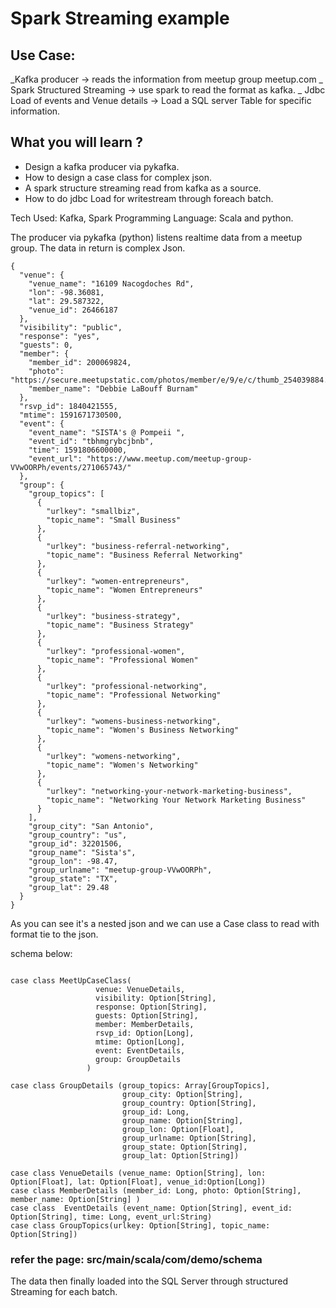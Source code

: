 # Spark Streaming example
## Use Case:

_Kafka producer -> reads the information from meetup group meetup.com
_ Spark Structured Streaming -> use spark to read the format as kafka.
_ Jdbc Load of events and Venue details -> Load a SQL server Table for specific information.

## What you will learn ?

* Design a kafka producer via pykafka.
* How to design a case class for complex json.
* A spark structure streaming read from kafka as a source.
* How to do jdbc Load for writestream  through foreach batch.

Tech Used: Kafka, Spark
Programming Language: Scala and python.


The producer via pykafka (python) listens realtime data from a meetup group.
The data in return is complex Json.

```Snippet
{
  "venue": {
    "venue_name": "16109 Nacogdoches Rd",
    "lon": -98.36081,
    "lat": 29.587322,
    "venue_id": 26466187
  },
  "visibility": "public",
  "response": "yes",
  "guests": 0,
  "member": {
    "member_id": 200069824,
    "photo": "https://secure.meetupstatic.com/photos/member/e/9/e/c/thumb_254039884.jpeg",
    "member_name": "Debbie LaBouff Burnam"
  },
  "rsvp_id": 1840421555,
  "mtime": 1591671730500,
  "event": {
    "event_name": "SISTA's @ Pompeii ",
    "event_id": "tbhmgrybcjbnb",
    "time": 1591806600000,
    "event_url": "https://www.meetup.com/meetup-group-VVwOORPh/events/271065743/"
  },
  "group": {
    "group_topics": [
      {
        "urlkey": "smallbiz",
        "topic_name": "Small Business"
      },
      {
        "urlkey": "business-referral-networking",
        "topic_name": "Business Referral Networking"
      },
      {
        "urlkey": "women-entrepreneurs",
        "topic_name": "Women Entrepreneurs"
      },
      {
        "urlkey": "business-strategy",
        "topic_name": "Business Strategy"
      },
      {
        "urlkey": "professional-women",
        "topic_name": "Professional Women"
      },
      {
        "urlkey": "professional-networking",
        "topic_name": "Professional Networking"
      },
      {
        "urlkey": "womens-business-networking",
        "topic_name": "Women's Business Networking"
      },
      {
        "urlkey": "womens-networking",
        "topic_name": "Women's Networking"
      },
      {
        "urlkey": "networking-your-network-marketing-business",
        "topic_name": "Networking Your Network Marketing Business"
      }
    ],
    "group_city": "San Antonio",
    "group_country": "us",
    "group_id": 32201506,
    "group_name": "Sista's",
    "group_lon": -98.47,
    "group_urlname": "meetup-group-VVwOORPh",
    "group_state": "TX",
    "group_lat": 29.48
  }
}
```
As you can see it's a nested json and we can use a Case class to read  with format tie to the json.

schema below:

```

case class MeetUpCaseClass(
                   venue: VenueDetails,
                   visibility: Option[String],
                   response: Option[String],
                   guests: Option[String],
                   member: MemberDetails,
                   rsvp_id: Option[Long],
                   mtime: Option[Long],
                   event: EventDetails,
                   group: GroupDetails
                 )

case class GroupDetails (group_topics: Array[GroupTopics],
                         group_city: Option[String],
                         group_country: Option[String],
                         group_id: Long,
                         group_name: Option[String],
                         group_lon: Option[Float],
                         group_urlname: Option[String],
                         group_state: Option[String],
                         group_lat: Option[String])

case class VenueDetails (venue_name: Option[String], lon: Option[Float], lat: Option[Float], venue_id:Option[Long])
case class MemberDetails (member_id: Long, photo: Option[String], member_name: Option[String] )
case class  EventDetails (event_name: Option[String], event_id: Option[String], time: Long, event_url:String)
case class GroupTopics(urlkey: Option[String], topic_name: Option[String])

``` 

### refer the page: src/main/scala/com/demo/schema

The data then finally loaded into the SQL Server through structured Streaming for each batch.


